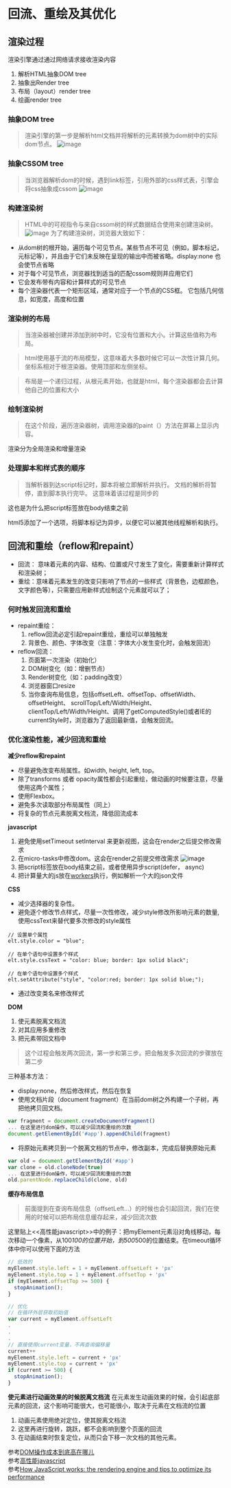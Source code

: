 # 回流、重绘及其优化

## 渲染过程
渲染引擎通过通过网络请求接收渲染内容

1. 解析HTML抽象DOM tree
2. 抽象出Render tree
3. 布局（layout）render tree
4. 绘画render tree

### 抽象DOM tree
> 渲染引擎的第一步是解析html文档并将解析的元素转换为dom树中的实际dom节点。
![image](https://cdn-images-1.medium.com/max/800/1*ezFoXqgf91umls9FqO0HsQ.png)

### 抽象CSSOM tree
> 当浏览器解析dom的时候，遇到link标签，引用外部的css样式表，引擎会将css抽象成cssom
![image](https://cdn-images-1.medium.com/max/800/1*5YU1su2mdzHEQ5iDisKUyw.png)

### 构建渲染树
> HTML中的可视指令与来自cssom树的样式数据结合使用来创建渲染树。
![image](https://cdn-images-1.medium.com/max/800/1*WHR_08AD8APDITQ-4CFDgg.png)
为了构建渲染树，浏览器大致如下：

- 从dom树的根开始，遍历每个可见节点。某些节点不可见（例如，脚本标记，元标记等），并且由于它们未反映在呈现的输出中而被省略。display:none 也会使节点省略
- 对于每个可见节点，浏览器找到适当的匹配cssom规则并应用它们
- 它会发布带有内容和计算样式的可见节点
- 每个渲染器代表一个矩形区域，通常对应于一个节点的CSS框。
它包括几何信息，如宽度，高度和位置

### 渲染树的布局
>当渲染器被创建并添加到树中时，它没有位置和大小。计算这些值称为布局。

> html使用基于流的布局模型，这意味着大多数时候它可以一次性计算几何。坐标系相对于根渲染器。使用顶部和左侧坐标。

> 布局是一个递归过程，从根元素开始，也就是html，每个渲染器都会去计算他自己的位置和大小
### 绘制渲染树
> 在这个阶段，遍历渲染器树，调用渲染器的paint（）方法在屏幕上显示内容。

渲染分为全局渲染和增量渲染

### 处理脚本和样式表的顺序
> 当解析器到达script标记时，脚本将被立即解析并执行。
文档的解析将暂停，直到脚本执行完毕。
这意味着该过程是同步的

这也是为什么把script标签放在body结束之前

html5添加了一个选项，将脚本标记为异步，以便它可以被其他线程解析和执行。

## 回流和重绘（reflow和repaint）
- 回流： 意味着元素的内容、结构、位置或尺寸发生了变化，需要重新计算样式和渲染树；
- 重绘：意味着元素发生的改变只影响了节点的一些样式（背景色，边框颜色，文字颜色等），只需要应用新样式绘制这个元素就可以了；

### 何时触发回流和重绘
- repaint重绘：
  1. reflow回流必定引起repaint重绘，重绘可以单独触发
  2. 背景色、颜色、字体改变（注意：字体大小发生变化时，会触发回流）
- reflow回流：
  1. 页面第一次渲染（初始化）
  2. DOM树变化（如：增删节点）
  3. Render树变化（如：padding改变）
  4. 浏览器窗口resize
  5. 当你查询布局信息，包括offsetLeft、offsetTop、offsetWidth、offsetHeight、 scrollTop/Left/Width/Height、clientTop/Left/Width/Height、调用了getComputedStyle()或者IE的currentStyle时，浏览器为了返回最新值，会触发回流。
### 优化渲染性能，减少回流和重绘
**减少reflow和repaint**
- 尽量避免改变布局属性。如width, height, left, top。
- 除了transforms 或者 opacity属性都会引起重绘，做动画的时候要注意，尽量使用这两个属性；
- 使用Flexbox。
- 避免多次读取部分布局属性（同上）
- 将复杂的节点元素脱离文档流，降低回流成本

**javascript**
1. 避免使用setTimeout setInterval 来更新视图，这会在render之后提交修改需求
2. 在micro-tasks中修改dom。这会在render之前提交修改需求
![image](https://github.com/lulusir/my-blog/blob/master/images/javascript/eventloop.jpg)
3. 把script标签放在body结束之前，或者使用异步script(defer， async)
4. 把计算量大的js放在[workers](https://developer.mozilla.org/zh-CN/docs/Web/API/Web_Workers_API/Using_web_workers)执行，例如解析一个大的json文件

**CSS**
- 减少选择器的复杂性。
- 避免逐个修改节点样式，尽量一次性修改，减少style修改所影响元素的数量,使用cssText来替代要多次修改的style属性
```
// 设置单个属性
elt.style.color = "blue"; 

// 在单个语句中设置多个样式
elt.style.cssText = "color: blue; border: 1px solid black"; 

// 在单个语句中设置多个样式
elt.setAttribute("style", "color:red; border: 1px solid blue;");

```
- 通过改变类名来修改样式

**DOM**
1. 使元素脱离文档流
2. 对其应用多重修改
3. 把元素带回文档中
> 这个过程会触发两次回流，第一步和第三步。把会触发多次回流的步骤放在第二步

三种基本方法：
- display:none，然后修改样式，然后在恢复
- 使用文档片段（document fragment）在当前dom树之外构建一个子树，再把他拷贝回文档。
```javascript
var fragment = document.createDocumentFragment()
... 在这里进行dom操作，可以减少回流和重绘的次数
document.getElementById('#app').appendChild(fragment)
```
- 将原始元素拷贝到一个脱离文档的节点中，修改副本，完成后替换原始元素
```javascript
var old = document.getElementById('#app')
var clone = old.cloneNode(true)
... 在这里进行dom操作，可以减少回流和重绘的次数
old.parentNode.replaceChild(clone, old)
```

**缓存布局信息**
> 前面提到在查询布局信息（offsetLeft...）的时候也会引起回流，我们在使用的时候可以把布局信息缓存起来，减少回流次数

这里贴上<<高性能javascript>>中的例子：把myElement元素沿对角线移动，每次移动一个像素，从100*100的位置开始，到500*500的位置结束。在timeout循环体中你可以使用下面的方法
```javascript
// 低效的
myElement.style.left = 1 + myElement.offsetLeft + 'px'
myElement.style.top = 1 + myElement.offsetTop + 'px'
if (myElement.offsetTop >= 500) {
  stopAnimation();
}
```
```javascript
// 优化
// 在循环外层获取初始值
var current = myElement.offsetLeft
.
.
.
// 直接使用current变量，不再查询偏移量
current++
myElement.style.left = current + 'px'
myElement.style.top = current + 'px'
if (current >= 500) {
  stopAnimation();
}
```

**使元素进行动画效果的时候脱离文档流**
在元素发生动画效果的时候，会引起底部元素的回流，这个影响可能很大，也可能很小，取决于元素在文档流的位置
1. 动画元素使用绝对定位，使其脱离文档流
2. 这里再进行旋转，跳跃，都不会影响到整个页面的回流 
3. 在动画结束时恢复定位，从而只会下移一次文档的其他元素。

参考[DOM操作成本到底高在哪儿](http://palmer.arkstack.cn/2018/03/DOM%E6%93%8D%E4%BD%9C%E6%88%90%E6%9C%AC%E5%88%B0%E5%BA%95%E9%AB%98%E5%9C%A8%E5%93%AA%E5%84%BF/)  
参考[高性能javascript](https://book.douban.com/subject/26599677/)  
参考[How JavaScript works: the rendering engine and tips to optimize its performance](https://blog.sessionstack.com/how-javascript-works-the-rendering-engine-and-tips-to-optimize-its-performance-7b95553baeda)